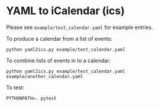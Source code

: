 # YAML to iCalendar (ics)

Please see `example/test_calendar.yaml` for example entries.

To produce a calendar from a list of events:

```
python yaml2ics.py example/test_calendar.yaml
```

To combine lists of events in to a calendar:

```
python yaml2ics.py example/test_calendar.yaml example/another_calendar.yaml
```

To test:

```
PYTHONPATH=. pytest
```
